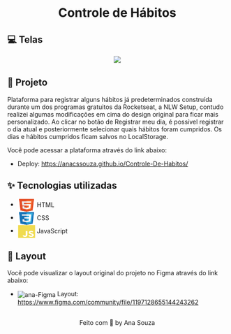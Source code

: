 <h1 align="center"> Controle de Hábitos </h1>

<h2> 💻 Telas </h2> 

<div align="center">
  <img src='https://user-images.githubusercontent.com/89041008/214146500-b0ef9cf5-fce9-45fa-b567-6d4370f905c4.png' width=48%/>
</div>


<h2> 🚀 Projeto </h2>

Plataforma para registrar alguns hábitos já predeterminados construída durante um dos programas gratuitos da Rocketseat, a NLW Setup, contudo realizei algumas modificações em cima do design original para ficar mais personalizado. Ao clicar no botão de Registrar meu dia, é possível registrar o dia atual e posteriormente selecionar quais hábitos foram cumpridos. Os dias e hábitos cumpridos ficam salvos no LocalStorage.

Você pode acessar a plataforma através do link abaixo:

- Deploy: https://anacssouza.github.io/Controle-De-Habitos/

<h2> ✨ Tecnologias utilizadas </h2>

- <img align="center" alt="ana-HTML" height="30" width="40" src="https://raw.githubusercontent.com/devicons/devicon/master/icons/html5/html5-original.svg"> HTML
- <img align="center" alt="ana-CSS" height="30" width="40" src="https://raw.githubusercontent.com/devicons/devicon/master/icons/css3/css3-original.svg"> CSS
- <img align="center" alt="ana-Js" height="30" width="40" src="https://raw.githubusercontent.com/devicons/devicon/master/icons/javascript/javascript-plain.svg"> JavaScript

<h2> 🔖 Layout </h2>

Você pode visualizar o layout original do projeto no Figma através do link abaixo:

- <img align="center" alt="ana-Figma" height="30" width="40" src="https://cdn.jsdelivr.net/gh/devicons/devicon/icons/figma/figma-original.svg" /> Layout: https://www.figma.com/community/file/1197128655144243262

##

<p align="center">
  Feito com 💙 by Ana Souza
</p>

